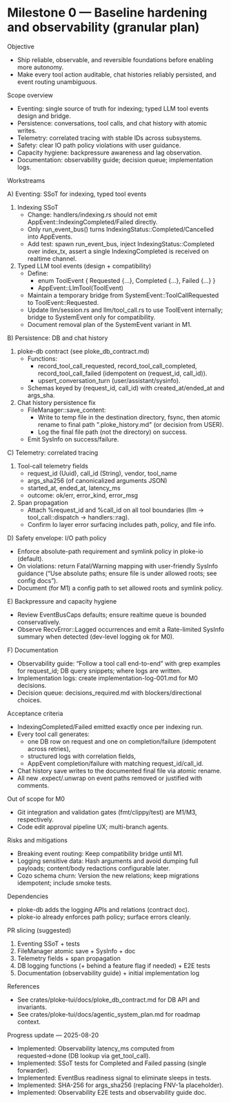 # Milestone 0 — Baseline hardening and observability (granular plan)

Objective
- Ship reliable, observable, and reversible foundations before enabling more autonomy.
- Make every tool action auditable, chat histories reliably persisted, and event routing unambiguous.

Scope overview
- Eventing: single source of truth for indexing; typed LLM tool events design and bridge.
- Persistence: conversations, tool calls, and chat history with atomic writes.
- Telemetry: correlated tracing with stable IDs across subsystems.
- Safety: clear IO path policy violations with user guidance.
- Capacity hygiene: backpressure awareness and lag observation.
- Documentation: observability guide; decision queue; implementation logs.

Workstreams

A) Eventing: SSoT for indexing, typed tool events
1. Indexing SSoT
   - Change: handlers/indexing.rs should not emit AppEvent::IndexingCompleted/Failed directly.
   - Only run_event_bus() turns IndexingStatus::Completed/Cancelled into AppEvents.
   - Add test: spawn run_event_bus, inject IndexingStatus::Completed over index_tx, assert a single IndexingCompleted is received on realtime channel.
2. Typed LLM tool events (design + compatibility)
   - Define:
     - enum ToolEvent { Requested {…}, Completed {…}, Failed {…} }
     - AppEvent::LlmTool(ToolEvent)
   - Maintain a temporary bridge from SystemEvent::ToolCallRequested to ToolEvent::Requested.
   - Update llm/session.rs and llm/tool_call.rs to use ToolEvent internally; bridge to SystemEvent only for compatibility.
   - Document removal plan of the SystemEvent variant in M1.

B) Persistence: DB and chat history
1. ploke-db contract (see ploke_db_contract.md)
   - Functions:
     - record_tool_call_requested, record_tool_call_completed, record_tool_call_failed (idempotent on (request_id, call_id)).
     - upsert_conversation_turn (user/assistant/sysinfo).
   - Schemas keyed by (request_id, call_id) with created_at/ended_at and args_sha.
2. Chat history persistence fix
   - FileManager::save_content:
     - Write to temp file in the destination directory, fsync, then atomic rename to final path ".ploke_history.md" (or decision from USER).
     - Log the final file path (not the directory) on success.
   - Emit SysInfo on success/failure.

C) Telemetry: correlated tracing
1. Tool-call telemetry fields
   - request_id (Uuid), call_id (String), vendor, tool_name
   - args_sha256 (of canonicalized arguments JSON)
   - started_at, ended_at, latency_ms
   - outcome: ok/err, error_kind, error_msg
2. Span propagation
   - Attach %request_id and %call_id on all tool boundaries (llm → tool_call::dispatch → handlers::rag).
   - Confirm Io layer error surfacing includes path, policy, and file info.

D) Safety envelope: I/O path policy
- Enforce absolute-path requirement and symlink policy in ploke-io (default).
- On violations: return Fatal/Warning mapping with user-friendly SysInfo guidance (“Use absolute paths; ensure file is under allowed roots; see config docs”).
- Document (for M1) a config path to set allowed roots and symlink policy.

E) Backpressure and capacity hygiene
- Review EventBusCaps defaults; ensure realtime queue is bounded conservatively.
- Observe RecvError::Lagged occurrences and emit a Rate-limited SysInfo summary when detected (dev-level logging ok for M0).

F) Documentation
- Observability guide: “Follow a tool call end-to-end” with grep examples for request_id; DB query snippets; where logs are written.
- Implementation logs: create implementation-log-001.md for M0 decisions.
- Decision queue: decisions_required.md with blockers/directional choices.

Acceptance criteria
- IndexingCompleted/Failed emitted exactly once per indexing run.
- Every tool call generates:
  - one DB row on request and one on completion/failure (idempotent across retries),
  - structured logs with correlation fields,
  - AppEvent completion/failure with matching request_id/call_id.
- Chat history save writes to the documented final file via atomic rename.
- All new .expect/.unwrap on event paths removed or justified with comments.

Out of scope for M0
- Git integration and validation gates (fmt/clippy/test) are M1/M3, respectively.
- Code edit approval pipeline UX; multi-branch agents.

Risks and mitigations
- Breaking event routing: Keep compatibility bridge until M1.
- Logging sensitive data: Hash arguments and avoid dumping full payloads; content/body redactions configurable later.
- Cozo schema churn: Version the new relations; keep migrations idempotent; include smoke tests.

Dependencies
- ploke-db adds the logging APIs and relations (contract doc).
- ploke-io already enforces path policy; surface errors cleanly.

PR slicing (suggested)
1) Eventing SSoT + tests
2) FileManager atomic save + SysInfo + doc
3) Telemetry fields + span propagation
4) DB logging functions (+ behind a feature flag if needed) + E2E tests
5) Documentation (observability guide) + initial implementation log

References
- See crates/ploke-tui/docs/ploke_db_contract.md for DB API and invariants.
- See crates/ploke-tui/docs/agentic_system_plan.md for roadmap context.

Progress update — 2025-08-20
- Implemented: Observability latency_ms computed from requested→done (DB lookup via get_tool_call).
- Implemented: SSoT tests for Completed and Failed passing (single forwarder).
- Implemented: EventBus readiness signal to eliminate sleeps in tests.
- Implemented: SHA-256 for args_sha256 (replacing FNV-1a placeholder).
- Implemented: Observability E2E tests and observability guide doc.
